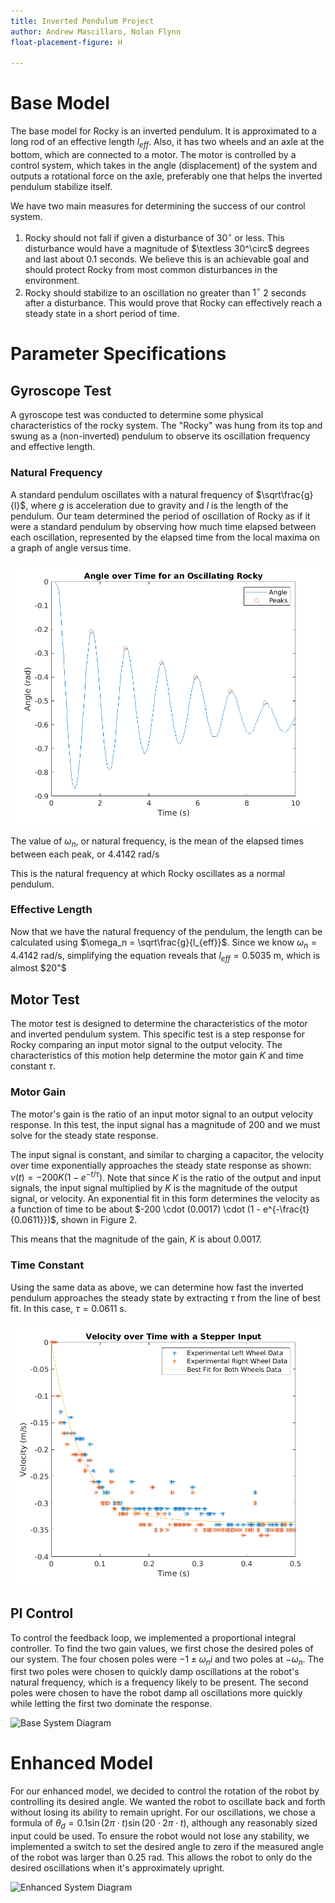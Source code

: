 ```yaml
---
title: Inverted Pendulum Project
author: Andrew Mascillaro, Nolan Flynn
float-placement-figure: H

---
```


# Base Model

The base model for Rocky is an inverted pendulum. 
It is approximated to a long rod of an effective
length $l_{eff}$.
Also, it has two wheels and an axle at the bottom,
which are connected to a motor.
The motor is controlled by a control system,
which takes in the angle (displacement) of the system
and outputs a rotational force on the axle, preferably
one that helps the inverted pendulum stabilize itself.

We have two main measures for determining the success
of our control system.

1. Rocky should not fall if given a disturbance of
$30^\circ$ or less. This disturbance would have a
magnitude of $\textless 30^\circ$ degrees and
last about 0.1 seconds. We believe this is an
achievable goal and should protect
Rocky from most common disturbances in the environment.
2. Rocky should stabilize to an oscillation no greater
than $1^\circ$ $2$ seconds after a disturbance. This
would prove that Rocky can effectively reach a steady
state in a short period of time.

# Parameter Specifications

## Gyroscope Test

A gyroscope test was conducted to determine some physical
characteristics of the rocky system.
The "Rocky" was hung from its top and swung as a
(non-inverted) pendulum to observe its oscillation frequency
and effective length.

### Natural Frequency

A standard pendulum oscillates with a natural
frequency of $\sqrt\frac{g}{l}$, where $g$ is
acceleration due to gravity and $l$ is the length
of the pendulum. Our team determined the period
of oscillation of Rocky as if it were a standard
pendulum by observing how much time elapsed between
each oscillation, represented by the elapsed time
from the local maxima on a graph of angle versus time.

![Angle over Time for an Oscillating Rocky](figs/gyroscope_params.png)

The value of $\omega_n$, or natural frequency,
is the mean of the elapsed times between each peak,
or $4.4142\ \textrm{rad/s}$

This is the natural frequency at which Rocky
oscillates as a normal pendulum. 

### Effective Length

Now that we have the natural frequency of the
pendulum, the length can be calculated using
$\omega_n = \sqrt\frac{g}{l_{eff}}$. Since we know
$\omega_n = 4.4142\ \textrm{rad/s}$, simplifying the equation
reveals that $l_{eff} = 0.5035\ \textrm{m}$, which
is almost $20"$

## Motor Test

The motor test is designed to determine the
characteristics of the motor and inverted
pendulum system. This specific test is a step
response for Rocky comparing an input motor
signal to the output velocity.
The characteristics of this motion help determine
the motor gain $K$ and time constant $\tau$.

### Motor Gain

The motor's gain is the ratio of an input motor
signal to an output velocity response. In this
test, the input signal has a magnitude of $200$
and we must solve for the steady state response.

The input signal is constant, and similar to charging
a capacitor, the velocity over time exponentially
approaches the steady state response as shown:
$v(t) = -200K(1-e^{-t/\tau})$. Note that since $K$ is
the ratio of the output and input signals, the input
signal multiplied by $K$ is the magnitude of the
output signal, or velocity. An exponential fit
in this form determines the velocity as a function
of time to be about
$-200 \cdot (0.0017) \cdot (1 - e^{-\frac{t}{0.0611}})$,
shown in Figure 2.

This means that the magnitude of the gain, $K$ is about
$0.0017$.

### Time Constant

Using the same data as above, we can determine how fast
the inverted pendulum approaches the steady state by
extracting $\tau$ from the line of best fit. In this
case, $\tau = 0.0611\ \textrm{s}$.

![Velocity over Time with a Stepper Input](figs/motor_params.png)

## PI Control

To control the feedback loop, we implemented a proportional
integral controller. To find the two gain values, we first
chose the desired poles of our system. The four chosen poles
were $-1 \pm \omega_n i$ and two poles at $-\omega_n$.
The first two poles were chosen to quickly damp oscillations
at the robot's natural frequency, which is a frequency likely
to be present. The second poles were chosen to have the robot
damp all oscillations more quickly while letting the first two
dominate the response.

![Base System Diagram](images/system-1.png)

# Enhanced Model

For our enhanced model, we decided to control the rotation of
the robot by controlling its desired angle. We wanted the robot
to oscillate back and forth without losing its ability to remain upright.
For our oscillations, we chose a formula of
$\theta_d = 0.1 \sin(2 \pi \cdot t) \sin(20 \cdot 2 \pi \cdot t)$,
although any reasonably sized input could be used.
To ensure the robot would not lose any stability, we implemented a
switch to set the desired angle to zero if the measured angle of
the robot was larger than $0.25\ \textrm{rad}$.
This allows the robot to only do the desired oscillations when
it's approximately upright.

![Enhanced System Diagram](images/system-3.png)
